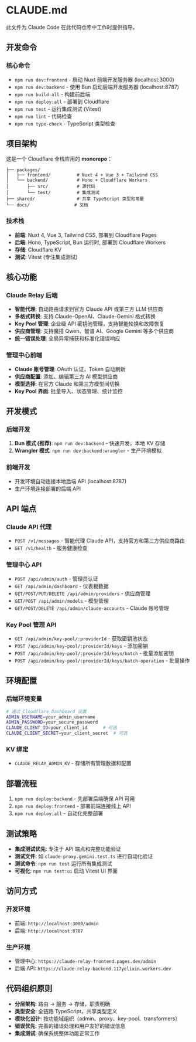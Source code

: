 # CLAUDE.md

此文件为 Claude Code 在此代码仓库中工作时提供指导。

## 开发命令

### 核心命令
- `npm run dev:frontend` - 启动 Nuxt 前端开发服务器 (localhost:3000)
- `npm run dev:backend` - 使用 Bun 启动后端开发服务器 (localhost:8787)
- `npm run build:all` - 构建前后端
- `npm run deploy:all` - 部署到 Cloudflare
- `npm run test` - 运行集成测试 (Vitest)
- `npm run lint` - 代码检查
- `npm run type-check` - TypeScript 类型检查

## 项目架构

这是一个 Cloudflare 全栈应用的 **monorepo**：

```
├── packages/
│   ├── frontend/          # Nuxt 4 + Vue 3 + Tailwind CSS
│   └── backend/           # Hono + Cloudflare Workers
│       ├── src/           # 源代码
│       └── test/          # 集成测试
├── shared/                # 共享 TypeScript 类型和常量
└── docs/                 # 文档
```

### 技术栈
- **前端**: Nuxt 4, Vue 3, Tailwind CSS, 部署到 Cloudflare Pages
- **后端**: Hono, TypeScript, Bun 运行时, 部署到 Cloudflare Workers
- **存储**: Cloudflare KV
- **测试**: Vitest (专注集成测试)

## 核心功能

### Claude Relay 后端
- **智能代理**: 自动路由请求到官方 Claude API 或第三方 LLM 供应商
- **多格式转换**: 支持 Claude-OpenAI、Claude-Gemini 格式转换
- **Key Pool 管理**: 企业级 API 密钥池管理，支持智能轮换和故障恢复
- **供应商管理**: 支持魔搭 Qwen、智谱 AI、Google Gemini 等多个供应商
- **统一错误处理**: 全局异常捕获和标准化错误响应

### 管理中心前端
- **Claude 账号管理**: OAuth 认证，Token 自动刷新
- **供应商配置**: 添加、编辑第三方 AI 模型供应商
- **模型选择**: 在官方 Claude 和第三方模型间切换
- **Key Pool 界面**: 批量导入、状态管理、统计监控

## 开发模式

### 后端开发
1. **Bun 模式 (推荐)**: `npm run dev:backend` - 快速开发，本地 KV 存储
2. **Wrangler 模式**: `npm run dev:backend:wrangler` - 生产环境模拟

### 前端开发
- 开发环境自动连接本地后端 API (localhost:8787)
- 生产环境连接部署的后端 API

## API 端点

### Claude API 代理
- `POST /v1/messages` - 智能代理 Claude API，支持官方和第三方供应商路由
- `GET /v1/health` - 服务健康检查

### 管理中心 API
- `POST /api/admin/auth` - 管理员认证
- `GET /api/admin/dashboard` - 仪表板数据
- `GET/POST/PUT/DELETE /api/admin/providers` - 供应商管理
- `GET/POST /api/admin/models` - 模型管理
- `GET/POST/DELETE /api/admin/claude-accounts` - Claude 账号管理

### Key Pool 管理 API
- `GET /api/admin/key-pool/:providerId` - 获取密钥池状态
- `POST /api/admin/key-pool/:providerId/keys` - 添加密钥
- `POST /api/admin/key-pool/:providerId/keys/batch` - 批量添加密钥
- `POST /api/admin/key-pool/:providerId/keys/batch-operation` - 批量操作

## 环境配置

### 后端环境变量
```bash
# 通过 Cloudflare Dashboard 设置
ADMIN_USERNAME=your_admin_username
ADMIN_PASSWORD=your_secure_password
CLAUDE_CLIENT_ID=your_client_id      # 可选
CLAUDE_CLIENT_SECRET=your_client_secret  # 可选
```

### KV 绑定
- `CLAUDE_RELAY_ADMIN_KV` - 存储所有管理数据和配置

## 部署流程

1. `npm run deploy:backend` - 先部署后端确保 API 可用
2. `npm run deploy:frontend` - 部署前端连接线上 API
3. `npm run deploy:all` - 自动化完整部署

## 测试策略

- **集成测试优先**: 专注于 API 端点和完整功能验证
- **测试文件**: 如 `claude-proxy.gemini.test.ts` 进行自动化验证
- **测试命令**: `npm run test` 运行所有集成测试
- **可视化**: `npm run test:ui` 启动 Vitest UI 界面

## 访问方式

### 开发环境
- 前端: `http://localhost:3000/admin`
- 后端: `http://localhost:8787`

### 生产环境
- 管理中心: `https://claude-relay-frontend.pages.dev/admin`
- 后端 API: `https://claude-relay-backend.117yelixin.workers.dev`

## 代码组织原则

- **分层架构**: 路由 → 服务 → 存储，职责明确
- **类型安全**: 全链路 TypeScript，共享类型定义
- **模块化设计**: 按功能域组织（admin、proxy、key-pool、transformers）
- **错误优先**: 完善的错误处理和用户友好的错误信息
- **集成测试**: 确保系统整体功能正常工作